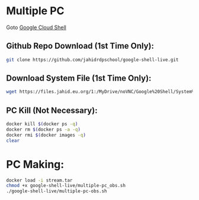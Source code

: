 # Multiple PC

Goto [Google Cloud Shell](https://shell.cloud.google.com/cloudshell/open?page=editor&shellonly=true&show=terminal&authuser=)

## Github Repo Download (1st Time Only):

```bash
git clone https://github.com/jahidrdpschool/google-shell-live.git
```

## Download System File (1st Time Only):

```bash
wget https://files.jahid.eu.org/1:/MyDrive/noVNC/Google%20Shell/System%20Files/stream.tar
```

## PC Kill (Not Necessary):

```bash
docker kill $(docker ps -q)
docker rm $(docker ps -a -q)
docker rmi $(docker images -q)
clear
```

# PC Making:

```bash
docker load -i stream.tar
chmod +x google-shell-live/multiple-pc_obs.sh
./google-shell-live/multiple-pc-obs.sh
```


